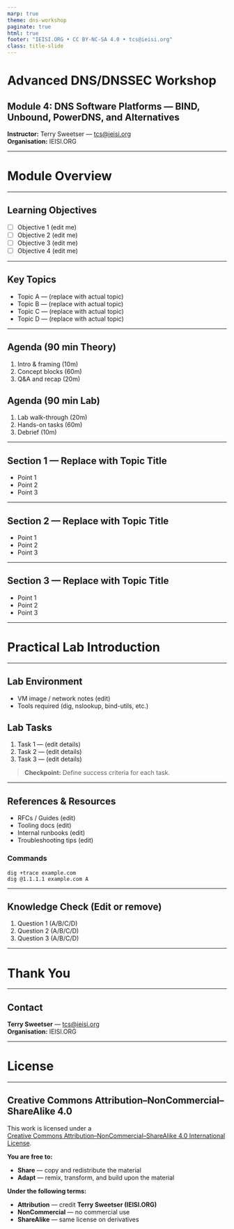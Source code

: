 ```yaml
---
marp: true
theme: dns-workshop
paginate: true
html: true
footer: "IEISI.ORG • CC BY-NC-SA 4.0 • tcs@ieisi.org"
class: title-slide
---
```


# Advanced DNS/DNSSEC Workshop
## Module 4: DNS Software Platforms — BIND, Unbound, PowerDNS, and Alternatives

**Instructor:** Terry Sweetser — <tcs@ieisi.org>  
**Organisation:** IEISI.ORG

---
<!-- _class: section-divider -->
# Module Overview

---
<!-- _class: dense -->
## Learning Objectives

- ☐ Objective 1 (edit me)
- ☐ Objective 2 (edit me)
- ☐ Objective 3 (edit me)
- ☐ Objective 4 (edit me)

---
<!-- _class: dense -->
## Key Topics

- Topic A — (replace with actual topic)
- Topic B — (replace with actual topic)
- Topic C — (replace with actual topic)
- Topic D — (replace with actual topic)

---
<!-- _class: compact-list -->
## Agenda (90 min Theory)

1. Intro & framing (10m)  
2. Concept blocks (60m)  
3. Q&A and recap (20m)

## Agenda (90 min Lab)

1. Lab walk-through (20m)  
2. Hands-on tasks (60m)  
3. Debrief (10m)

---
<!-- _class: dense -->
## Section 1 — Replace with Topic Title

- Point 1
- Point 2
- Point 3

---
<!-- _class: dense -->
## Section 2 — Replace with Topic Title

- Point 1
- Point 2
- Point 3

---
<!-- _class: dense -->
## Section 3 — Replace with Topic Title

- Point 1
- Point 2
- Point 3

---
<!-- _class: lab-intro -->
# Practical Lab Introduction

---
<!-- _class: dense -->
## Lab Environment

- VM image / network notes (edit)
- Tools required (dig, nslookup, bind-utils, etc.)

## Lab Tasks

1. Task 1 — (edit details)  
2. Task 2 — (edit details)  
3. Task 3 — (edit details)

> **Checkpoint:** Define success criteria for each task.

---
<!-- _class: dense grid-2 -->
## References & Resources

- RFCs / Guides (edit)
- Tooling docs (edit)
- Internal runbooks (edit)
- Troubleshooting tips (edit)

<div class="panel">
<h3>Commands</h3>
<pre><code>dig +trace example.com
dig @1.1.1.1 example.com A
</code></pre>
</div>

---
<!-- _class: dense -->
## Knowledge Check (Edit or remove)

1. Question 1 (A/B/C/D)
2. Question 2 (A/B/C/D)
3. Question 3 (A/B/C/D)

---
<!-- _class: section-divider -->
# Thank You

---
<!-- _class: dense -->
## Contact

**Terry Sweetser** — <tcs@ieisi.org>  
**Organisation:** IEISI.ORG

---
<!-- _class: section-divider -->
# License

---
<!-- _class: dense -->
## Creative Commons Attribution–NonCommercial–ShareAlike 4.0

This work is licensed under a  
[Creative Commons Attribution–NonCommercial–ShareAlike 4.0 International License](https://creativecommons.org/licenses/by-nc-sa/4.0/).

**You are free to:**
- **Share** — copy and redistribute the material
- **Adapt** — remix, transform, and build upon the material

**Under the following terms:**
- **Attribution** — credit **Terry Sweetser (IEISI.ORG)**
- **NonCommercial** — no commercial use
- **ShareAlike** — same license on derivatives
